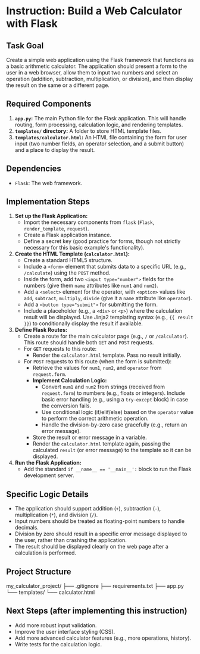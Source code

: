 # Instruction: Build a Web Calculator with Flask

## Task Goal

Create a simple web application using the Flask framework that functions as a basic arithmetic calculator. The application should present a form to the user in a web browser, allow them to input two numbers and select an operation (addition, subtraction, multiplication, or division), and then display the result on the same or a different page.

## Required Components

1.  **`app.py`:** The main Python file for the Flask application. This will handle routing, form processing, calculation logic, and rendering templates.
2.  **`templates/` directory:** A folder to store HTML template files.
3.  **`templates/calculator.html`:** An HTML file containing the form for user input (two number fields, an operator selection, and a submit button) and a place to display the result.

## Dependencies

* `Flask`: The web framework.

## Implementation Steps

1.  **Set up the Flask Application:**
    * Import the necessary components from `flask` (`Flask`, `render_template`, `request`).
    * Create a Flask application instance.
    * Define a secret key (good practice for forms, though not strictly necessary for this basic example's functionality).
2.  **Create the HTML Template (`calculator.html`):**
    * Create a standard HTML5 structure.
    * Include a `<form>` element that submits data to a specific URL (e.g., `/calculate`) using the `POST` method.
    * Inside the form, add two `<input type="number">` fields for the numbers (give them `name` attributes like `num1` and `num2`).
    * Add a `<select>` element for the operator, with `<option>` values like `add`, `subtract`, `multiply`, `divide` (give it a `name` attribute like `operator`).
    * Add a `<button type="submit">` for submitting the form.
    * Include a placeholder (e.g., a `<div>` or `<p>`) where the calculation result will be displayed. Use Jinja2 templating syntax (e.g., `{{ result }}`) to conditionally display the result if available.
3.  **Define Flask Routes:**
    * Create a route for the main calculator page (e.g., `/` or `/calculator`). This route should handle both `GET` and `POST` requests.
    * For `GET` requests to this route:
        * Render the `calculator.html` template. Pass no result initially.
    * For `POST` requests to this route (when the form is submitted):
        * Retrieve the values for `num1`, `num2`, and `operator` from `request.form`.
        * **Implement Calculation Logic:**
            * Convert `num1` and `num2` from strings (received from `request.form`) to numbers (e.g., floats or integers). Include basic error handling (e.g., using a `try-except` block) in case the conversion fails.
            * Use conditional logic (if/elif/else) based on the `operator` value to perform the correct arithmetic operation.
            * Handle the division-by-zero case gracefully (e.g., return an error message).
        * Store the result or error message in a variable.
        * Render the `calculator.html` template again, passing the calculated `result` (or error message) to the template so it can be displayed.
4.  **Run the Flask Application:**
    * Add the standard `if __name__ == '__main__':` block to run the Flask development server.

## Specific Logic Details

* The application should support addition (`+`), subtraction (`-`), multiplication (`*`), and division (`/`).
* Input numbers should be treated as floating-point numbers to handle decimals.
* Division by zero should result in a specific error message displayed to the user, rather than crashing the application.
* The result should be displayed clearly on the web page after a calculation is performed.

## Project Structure


my_calculator_project/
├── .gitignore
├── requirements.txt
├── app.py
└── templates/
└── calculator.html


## Next Steps (after implementing this instruction)

* Add more robust input validation.
* Improve the user interface styling (CSS).
* Add more advanced calculator features (e.g., more operations, history).
* Write tests for the calculation logic.

